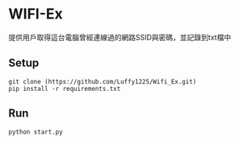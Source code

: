 
# WIFI-Ex
提供用戶取得這台電腦曾經連線過的網路SSID與密碼，並記錄到txt檔中


## Setup
```shell script
git clone (https://github.com/Luffy1225/Wifi_Ex.git)
pip install -r requirements.txt
```

## Run
```shell script
python start.py
```
